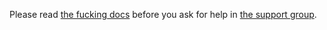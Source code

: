 Please read [the fucking docs](https://friendly-telegram.github.io/friendly-telegram "the fucking docs") before you ask for help in [the support group](https://t.me/friendlytgbot "the support group").
